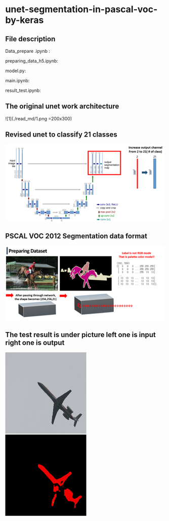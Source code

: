 # unet-segmentation-in-pascal-voc-by-keras

## File description
Data_prepare .ipynb :    


preparing_data_h5.ipynb:   



model.py:   


main.ipynb:  



result_test.ipynb:  





## The original unet work architecture 
![1](./read_md/1.png =200x300)















## Revised unet to classify 21 classes
![2](./read_md/2.png)















## PSCAL VOC 2012 Segmentation data format
![3](./read_md/3.png)















## The test result is under picture left one is input right one is output
![4](./read_md/4.png) ![5](./read_md/5.png)








